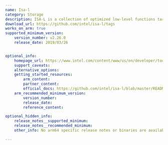 ```yaml
---
name: Isa-l
category: Storage
description: ISA-L is a collection of optimized low-level functions targeting storage applications. ISA-L includes Erasure codes, CRC, Raid, Compression, De-compression, igzip.
download_url: https://github.com/intel/isa-l/tags
works_on_arm: true
supported_minimum_version:
    version_number: v2.26.0
    release_date: 2019/03/26


optional_info:
    homepage_url: https://www.intel.com/content/www/us/en/developer/tools/isa-l/overview.html
    support_caveats:
    alternative_options: 
    getting_started_resources:
        arm_content: 
        partner_content: 
        official_docs: https://github.com/intel/isa-l/blob/master/README.md
    arm_recommended_minimum_version:
        version_number:
        release_date:
        reference_content:

optional_hidden_info:
    release_notes__supported_minimum:
    release_notes__recommended_minimum:
    other_info: No arm64 specific release notes or binaries are available. As per commits related to AARCH64, v2.26.0 version is minimum supported version. This version was built and tested successfully using tar file.

---
```

